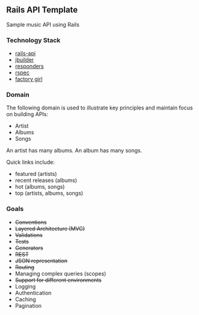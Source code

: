 ## Rails API Template

Sample music API using Rails

### Technology Stack

- [rails-api](https://github.com/rails-api/rails-api)
- [jbuilder](https://github.com/rails/jbuilder)
- [responders](https://github.com/plataformatec/responders)
- [rspec](https://github.com/rspec/rspec-rails)
- [factory girl](https://github.com/thoughtbot/factory_girl_rails)

### Domain

The following domain is used to illustrate key principles and maintain focus on building APIs:

- Artist
- Albums
- Songs

An artist has many albums. An album has many songs. 

Quick links include:
- featured (artists)
- recent releases (albums)
- hot (albums, songs)
- top (artists, albums, songs)

### Goals

- ~~Conventions~~
- ~~Layered Architecture (MVC)~~
- ~~Validations~~
- ~~Tests~~
- ~~Generators~~
- ~~REST~~
- ~~JSON representation~~
- ~~Routing~~
- Managing complex queries (scopes)
- ~~Support for different environments~~
- Logging
- Authentication
- Caching
- Pagination